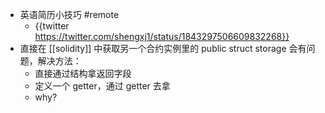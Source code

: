 - 英语简历小技巧 #remote
	- {{twitter https://twitter.com/shengxj1/status/1843297506609832268}}
- 直接在 [[solidity]] 中获取另一个合约实例里的 public struct storage 会有问题，解决方法：
	- 直接通过结构拿返回字段
	- 定义一个 getter，通过 getter 去拿
	- why?